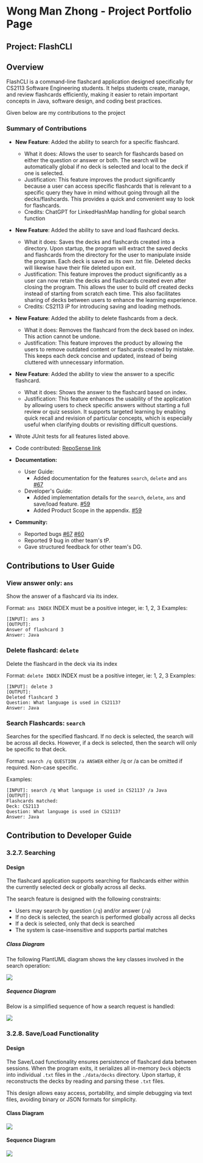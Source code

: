 # Wong Man Zhong - Project Portfolio Page

## Project: FlashCLI
## Overview
FlashCLI is a command-line flashcard application designed specifically for CS2113 Software Engineering students. It helps students create, manage, and review flashcards efficiently, making it easier to retain important concepts in Java, software design, and coding best practices.

Given below are my contributions to the project
### Summary of Contributions
- **New Feature**: Added the ability to search for a specific flashcard.
    - What it does: Allows the user to search for flashcards based on either the question or answer or both.
      The search will be automatically global if no deck is selected and local to the deck if one is selected.
    - Justification: This feature improves the product significantly because a user can access specific flashcards
      that is relevant to a specific query they have in mind without going through all the decks/flashcards.
      This provides a quick and convenient way to look for flashcards.
    - Credits: ChatGPT for LinkedHashMap handling for global search function
- **New Feature**: Added the ability to save and load flashcard decks.
    - What it does: Saves the decks and flashcards created into a directory.
      Upon startup, the program will extract the saved decks and flashcards from the directory for the user to manipulate
      inside the program. Each deck is saved as its own .txt file. Deleted decks will likewise have their file deleted upon exit.
    - Justification: This feature improves the product significantly as a user can now retain the decks and flashcards created
      even after closing the program. This allows the user to build off created decks instead of starting from scratch each time.
      This also facilitates sharing of decks between users to enhance the learning experience.
    - Credits: CS2113 iP for introducing saving and loading methods.
- **New Feature**: Added the ability to delete flashcards from a deck.
    - What it does: Removes the flashcard from the deck based on index. This action cannot be undone.
    - Justification: This feature improves the product by allowing the users to remove outdated content or flashcards created by mistake.
      This keeps each deck concise and updated, instead of being cluttered with unnecessary information.

- **New Feature**: Added the ability to view the answer to a specific flashcard.
    - What it does: Shows the answer to the flashcard based on index.
    - Justification: This feature enhances the usability of the application by allowing users to check specific answers
      without starting a full review or quiz session.
      It supports targeted learning by enabling quick recall and revision of particular concepts,
      which is especially useful when clarifying doubts or revisiting difficult questions.

- Wrote JUnit tests for all features listed above.
- Code contributed: [RepoSense link](https://nus-cs2113-ay2425s2.github.io/tp-dashboard/?search=manz9802&breakdown=true&sort=groupTitle%20dsc&sortWithin=title&since=2025-02-21&timeframe=commit&mergegroup=&groupSelect=groupByRepos&checkedFileTypes=docs~functional-code~test-code~other)
- **Documentation:**
    - User Guide:
        - Added documentation for the features `search`, `delete` and `ans` [#67](https://github.com/AY2425S2-CS2113-F11-4/tp/pull/67)
    - Developer's Guide:
        - Added implementation details for the `search`, `delete`, `ans` and save/load feature. [#59](https://github.com/AY2425S2-CS2113-F11-4/tp/pull/59)
        - Added Product Scope in the appendix. [#59](https://github.com/AY2425S2-CS2113-F11-4/tp/pull/59)
- **Community:**
    - Reported bugs [#67](https://github.com/AY2425S2-CS2113-F11-4/tp/pull/67) [#60](https://github.com/AY2425S2-CS2113-F11-4/tp/pull/60)
    - Reported 9 bug in other team's tP.
    - Gave structured feedback for other team's DG.

<div style="page-break-before: always;"></div>

## Contributions to User Guide

### View answer only: `ans`
Show the answer of a flashcard via its index.

Format: `ans INDEX`
INDEX must be a positive integer, ie: 1, 2, 3
Examples:
```
[INPUT]: ans 3
[OUTPUT]:
Answer of flashcard 3
Answer: Java
```
### Delete flashcard: `delete`
Delete the flashcard in the deck via its index

Format: `delete INDEX`
INDEX must be a positive integer, ie: 1, 2, 3
Examples:
```
[INPUT]: delete 3
[OUTPUT]:
Deleted flashcard 3
Question: What language is used in CS2113?
Answer: Java
```
### Search Flashcards: `search`
Searches for the specified flashcard. If no deck is selected, the search will be across all decks.
However, if a deck is selected, then the search will only be specific to that deck.

Format: `search /q QUESTION /a ANSWER` either /q or /a can be omitted if required. Non-case specific.

Examples:
```
[INPUT]: search /q What language is used in CS2113? /a Java
[OUTPUT]: 
Flashcards matched: 
Deck: CS2113
Question: What language is used in CS2113?
Answer: Java
```
<div style="page-break-before: always;"></div>

## Contribution to Developer Guide
### 3.2.7. Searching

#### Design

The flashcard application supports searching for flashcards either within the currently selected deck or globally across all decks.

The search feature is designed with the following constraints:

- Users may search by question (`/q`) and/or answer (`/a`)
- If no deck is selected, the search is performed globally across all decks
- If a deck is selected, only that deck is searched
- The system is case-insensitive and supports partial matches

##### Class Diagram

The following PlantUML diagram shows the key classes involved in the search operation:

![](../images/SearchClassDiagram.png)

##### Sequence Diagram

Below is a simplified sequence of how a search request is handled:

![](../images/SearchSequenceDiagram.png)


### 3.2.8. Save/Load Functionality

#### Design

The Save/Load functionality ensures persistence of flashcard data between sessions. When the program exits, it serializes all in-memory `Deck` objects into individual `.txt` files in the `./data/decks` directory. Upon startup, it reconstructs the decks by reading and parsing these `.txt` files.

This design allows easy access, portability, and simple debugging via text files, avoiding binary or JSON formats for simplicity.

#### Class Diagram

![](../images/SaveClassDiagram.png)

#### Sequence Diagram

![](../images/SaveSequenceDiagram.png)